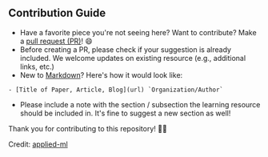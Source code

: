 ## Contribution Guide

- Have a favorite piece you're not seeing here? Want to contribute? Make a [pull request (PR)](https://github.com/iamericfletcher/R-Learning-Resources/pulls)! 😄
- Before creating a PR, please check if your suggestion is already included. We welcome updates on existing resource (e.g., additional links, etc.)
- New to [Markdown](https://www.markdownguide.org/cheat-sheet/)? Here's how it would look like:

```
- [Title of Paper, Article, Blog](url) `Organization/Author`

```
- Please include a note with the section / subsection the learning resource should be included in. It's fine to suggest a new section as well!


Thank you for contributing to this repository! 🙇‍♂️

Credit: [applied-ml](https://github.com/eugeneyan/applied-ml)
